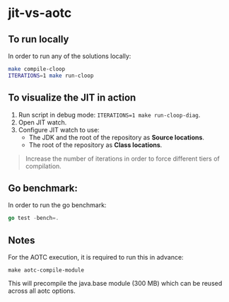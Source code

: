 # jit-vs-aotc

## To run locally
In order to run any of the solutions locally:

```bash
make compile-cloop
ITERATIONS=1 make run-cloop
```

## To visualize the JIT in action
1. Run script in debug mode: `ITERATIONS=1 make run-cloop-diag`.
2. Open JIT watch.
3. Configure JIT watch to use:
    * The JDK and the root of the repository as **Source locations**.
    * The root of the repository as **Class locations**.

> Increase the number of iterations in order to force different tiers of compilation.

## Go benchmark:
In order to run the go benchmark:
```go
go test -bench=.
```

## Notes
For the AOTC execution, it is required to run this in advance:

```
make aotc-compile-module
```

This will precompile the java.base module (300 MB) which can be reused across all aotc options.
